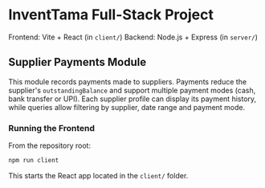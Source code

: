 # InventTama Full-Stack Project

Frontend: Vite + React (in `client/`)
Backend: Node.js + Express (in `server/`)

## Supplier Payments Module

This module records payments made to suppliers. Payments reduce the supplier's
`outstandingBalance` and support multiple payment modes (cash, bank transfer or
UPI). Each supplier profile can display its payment history, while queries allow
filtering by supplier, date range and payment mode.

### Running the Frontend

From the repository root:

```bash
npm run client
```

This starts the React app located in the `client/` folder.
